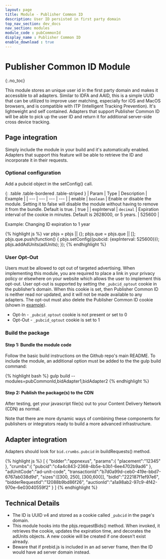 ```yaml
---
layout: page
title: Module - Publisher Common ID
description: User ID persisted in first party domain
top_nav_section: dev_docs
nav_section: modules
module_code : pubCommonId
display_name : Publisher Common ID
enable_download : true
---
```


<div class="bs-docs-section" markdown="1">

# Publisher Common ID Module
{:.no_toc}

This module stores an unique user id in the first party domain and makes it accessible to all adapters. Similar to IDFA and AAID, this is a simple UUID that can be utilized to improve user matching, especially for iOS and MacOS browsers, and is compatible with ITP (Intelligent Tracking Prevention). It's lightweight and self contained.  Adapters that support Publisher Common ID will be able to pick up the user ID and return it for additional server-side cross device tracking.

## Page integration

Simply include the module in your build and it's automatically enabled.  Adapters that support this feature will be able to retrieve the ID and incorporate it in their requests.

### Optional configuration

Add a pubcid object in the setConfig() call.

{: .table .table-bordered .table-striped }
| Param | Type | Description | Example |
| --- | --- | --- | --- |
| enable | `boolean` | Enable or disable the module. Setting it to false will disable the module without having to remove it from the bundle.  Default is true. | true |
| expInterval | `decimal` | Expiration interval of the cookie in minutes.  Default is 2628000, or 5 years.  | 525600 |

Example: Changing ID expiration to 1 year

{% highlight js %}
     var pbjs = pbjs || {};
     pbjs.que = pbjs.que || [];
     pbjs.que.push(function() {
        pbjs.setConfig({pubcid: {expInterval: 525600}});
        pbjs.addAdUnits(adUnits);
     });
{% endhighlight %}

### User Opt-Out

Users must be allowed to opt out of targeted advertising. When implementing this module, you are required to place a link in your privacy policy or elsewhere on your website which allows the user to implement this opt-out. User opt-out is supported by setting the `_pubcid_optout` cookie in the publisher’s domain. When this cookie is set, then Publisher Common ID is neither read nor updated, and it will not be made available to any adapters. The opt-out must also delete the Publisher Common ID cookie (shown in [example](../../examples/modules/pub_common_id_optout.html)).

* Opt-In - `_pubcid_optout` cookie is not present or set to 0
* Opt-Out - `_pubcid_optout` cookie is set to 1


### Build the package
 
#### Step 1: Bundle the module code

Follow the basic build instructions on the Github repo's main README. To include the module, an additional option must be added to the the gulp build command:
 
{% highlight bash %}
gulp build --modules=pubCommonId,bidAdapter1,bidAdapter2
{% endhighlight %}
 
#### Step 2: Publish the package(s) to the CDN

After testing, get your javascript file(s) out to your Content Delivery Network (CDN) as normal.

Note that there are more dynamic ways of combining these components for publishers or integrators ready to build a more advanced infrastructure.

## Adapter integration

Adapters should look for `bid.crumbs.pubcid` in buildRequests() method. 

{% highlight js %}
[
   {
      "bidder":"appnexus",
      "params":{
         "placement":"12345"
      },
      "crumbs":{
         "pubcid":"c4a4c843-2368-4b5e-b3b1-6ee4702b9ad6"
      },
      "adUnitCode":"ad-unit-code",
      "transactionId":"b7d0a99d-ceb0-419e-bbd7-6767ab038d9d",
      "sizes":[[300, 250], [300,600]],
      "bidId":"222187f1ef97e6",
      "bidderRequestId":"12088b9bd86f26",
      "auctionId":"a1a98ab2-97c9-4f42-970e-6e03040559f2"
   }
]
{% endhighlight %}


## Technical Details

- The ID is UUID v4 and stored as a cookie called `_pubcid` in the page's domain.
- This module hooks into the pbjs.requestBids() method.  When invoked, it retrieves the cookie, updates the expiration time, and decorates the adUnits objects.  A new cookie will be created if one doesn't exist already.
- Beware that if prebid.js is included in an ad server frame, then the ID would have ad server domain instead.

</div>
